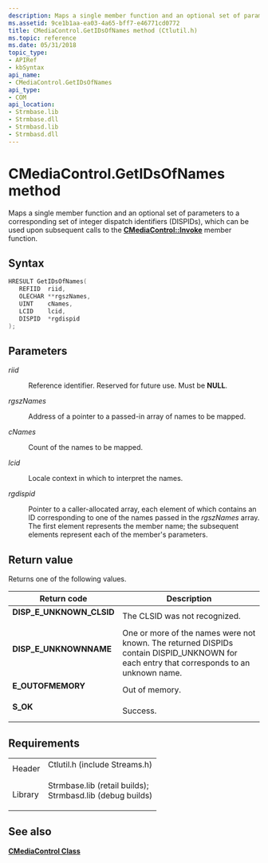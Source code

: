 ```yaml
---
description: Maps a single member function and an optional set of parameters to a corresponding set of integer dispatch identifiers (DISPIDs), which can be used upon subsequent calls to the CMediaControl::Invoke member function.
ms.assetid: 9ce1b1aa-ea03-4a65-bff7-e46771cd0772
title: CMediaControl.GetIDsOfNames method (Ctlutil.h)
ms.topic: reference
ms.date: 05/31/2018
topic_type: 
- APIRef
- kbSyntax
api_name: 
- CMediaControl.GetIDsOfNames
api_type: 
- COM
api_location: 
- Strmbase.lib
- Strmbase.dll
- Strmbasd.lib
- Strmbasd.dll
---
```


# CMediaControl.GetIDsOfNames method

Maps a single member function and an optional set of parameters to a corresponding set of integer dispatch identifiers (DISPIDs), which can be used upon subsequent calls to the [**CMediaControl::Invoke**](cmediacontrol-invoke.md) member function.

## Syntax


```C++
HRESULT GetIDsOfNames(
   REFIID  riid,
   OLECHAR **rgszNames,
   UINT    cNames,
   LCID    lcid,
   DISPID  *rgdispid
);
```



## Parameters

<dl> <dt>

*riid* 
</dt> <dd>

Reference identifier. Reserved for future use. Must be **NULL**.

</dd> <dt>

*rgszNames* 
</dt> <dd>

Address of a pointer to a passed-in array of names to be mapped.

</dd> <dt>

*cNames* 
</dt> <dd>

Count of the names to be mapped.

</dd> <dt>

*lcid* 
</dt> <dd>

Locale context in which to interpret the names.

</dd> <dt>

*rgdispid* 
</dt> <dd>

Pointer to a caller-allocated array, each element of which contains an ID corresponding to one of the names passed in the *rgszNames* array. The first element represents the member name; the subsequent elements represent each of the member's parameters.

</dd> </dl>

## Return value

Returns one of the following values.



| Return code                                                                                            | Description                                                                                                                                          |
|--------------------------------------------------------------------------------------------------------|------------------------------------------------------------------------------------------------------------------------------------------------------|
| <dl> <dt>**DISP\_E\_UNKNOWN\_CLSID**</dt> </dl> | The CLSID was not recognized.<br/>                                                                                                             |
| <dl> <dt>**DISP\_E\_UNKNOWNNAME**</dt> </dl>    | One or more of the names were not known. The returned DISPIDs contain DISPID\_UNKNOWN for each entry that corresponds to an unknown name.<br/> |
| <dl> <dt>**E\_OUTOFMEMORY**</dt> </dl>          | Out of memory.<br/>                                                                                                                            |
| <dl> <dt>**S\_OK**</dt> </dl>                   | Success.<br/>                                                                                                                                  |



 

## Requirements



|                    |                                                                                                                                                                                            |
|--------------------|--------------------------------------------------------------------------------------------------------------------------------------------------------------------------------------------|
| Header<br/>  | <dl> <dt>Ctlutil.h (include Streams.h)</dt> </dl>                                                                                   |
| Library<br/> | <dl> <dt>Strmbase.lib (retail builds); </dt> <dt>Strmbasd.lib (debug builds)</dt> </dl> |



## See also

<dl> <dt>

[**CMediaControl Class**](cmediacontrol.md)
</dt> </dl>

 

 




